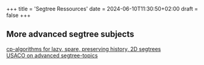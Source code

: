 +++
title = 'Segtree Ressources'
date = 2024-06-10T11:30:50+02:00
draft = false
+++
## More advanced segtree subjects
  [cp-algorithms for lazy, spare, preserving history, 2D segtrees](https://cp-algorithms.com/data_structures/segment_tree.html)\
  [USACO on advanced segtree-topics](https://usaco.guide/plat/segtree-ext)
